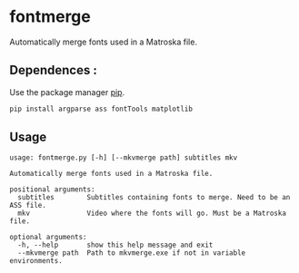 # fontmerge

Automatically merge fonts used in a Matroska file.

## Dependences :

Use the package manager [pip](https://pip.pypa.io/en/stable/).

```bash
pip install argparse ass fontTools matplotlib
```

## Usage

```text
usage: fontmerge.py [-h] [--mkvmerge path] subtitles mkv

Automatically merge fonts used in a Matroska file.

positional arguments:
  subtitles        Subtitles containing fonts to merge. Need to be an ASS file.
  mkv              Video where the fonts will go. Must be a Matroska file.

optional arguments:
  -h, --help       show this help message and exit
  --mkvmerge path  Path to mkvmerge.exe if not in variable environments.
```
